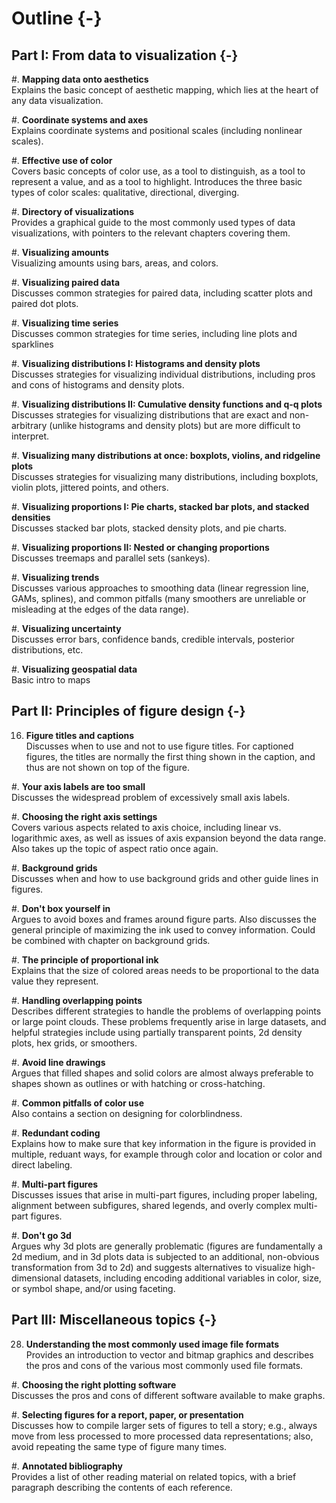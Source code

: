 # Outline {-}


## Part I: From data to visualization {-}

#. **Mapping data onto aesthetics**   
  Explains the basic concept of aesthetic mapping, which lies at the heart of any data visualization.

#. **Coordinate systems and axes**  
  Explains coordinate systems and positional scales (including nonlinear scales).
  
#. **Effective use of color**  
  Covers basic concepts of color use, as a tool to distinguish, as a tool to represent a value, and as a tool to highlight.  Introduces the three basic types of color scales: qualitative, directional, diverging.

#. **Directory of visualizations**  
  Provides a graphical guide to the most commonly used types of data visualizations, with pointers to the relevant chapters covering them.

#. **Visualizing amounts**  
  Visualizing amounts using bars, areas, and colors.

#. **Visualizing paired data**  
  Discusses common strategies for paired data, including scatter plots and paired dot plots.

#. **Visualizing time series**  
  Discusses common strategies for time series, including line plots and sparklines

#. **Visualizing distributions I: Histograms and density plots**  
  Discusses strategies for visualizing individual distributions, including pros and cons of histograms and density plots.

#. **Visualizing distributions II: Cumulative density functions and q-q plots**  
  Discusses strategies for visualizing distributions that are exact and non-arbitrary (unlike histograms and density plots) but are more difficult to interpret.

#. **Visualizing many distributions at once: boxplots, violins, and ridgeline plots**  
  Discusses strategies for visualizing many distributions, including boxplots, violin plots, jittered points, and others.

#. **Visualizing proportions I: Pie charts, stacked bar plots, and stacked densities**  
  Discusses stacked bar plots, stacked density plots, and pie charts.

#. **Visualizing proportions II: Nested or changing proportions**  
  Discusses treemaps and parallel sets (sankeys).

#. **Visualizing trends**  
  Discusses various approaches to smoothing data (linear regression line, GAMs, splines), and common pitfalls (many smoothers are unreliable or misleading at the edges of the data range).

#. **Visualizing uncertainty**  
  Discusses error bars, confidence bands, credible intervals, posterior distributions, etc.

#. **Visualizing geospatial data**  
  Basic intro to maps
  
## Part II: Principles of figure design {-}

16. **Figure titles and captions**  
  Discusses when to use and not to use figure titles. For captioned figures, the titles are normally the first thing shown in the caption, and thus are not shown on top of the figure. 

#. **Your axis labels are too small**  
  Discusses the widespread problem of excessively small axis labels.

#. **Choosing the right axis settings**  
  Covers various aspects related to axis choice, including linear vs. logarithmic axes, as well as issues of axis expansion beyond the data range. Also takes up the topic of aspect ratio once again.

#. **Background grids**  
  Discusses when and how to use background grids and other guide lines in figures.

#. **Don't box yourself in**  
  Argues to avoid boxes and frames around figure parts. Also discusses the general principle of maximizing the ink used to convey information. Could be combined with chapter on background grids.

#. **The principle of proportional ink**  
  Explains that the size of colored areas needs to be proportional to the data value they represent.

#. **Handling overlapping points**  
  Describes different strategies to handle the problems of overlapping points or large point clouds. These problems frequently arise in large datasets, and helpful strategies include using partially transparent points, 2d density plots, hex grids, or smoothers.
  
#. **Avoid line drawings**  
  Argues that filled shapes and solid colors are almost always preferable to shapes shown as outlines or with hatching or cross-hatching.

#. **Common pitfalls of color use**  
  Also contains a section on designing for colorblindness.

#. **Redundant coding**  
  Explains how to make sure that key information in the figure is provided in multiple, reduant ways, for example through color and location or color and direct labeling.

#. **Multi-part figures**  
  Discusses issues that arise in multi-part figures, including proper labeling, alignment between subfigures, shared legends, and overly complex multi-part figures. 
  
#. **Don't go 3d**  
  Argues why 3d plots are generally problematic (figures are fundamentally a 2d medium, and in 3d plots data is subjected to an additional, non-obvious transformation from 3d to 2d) and suggests alternatives to visualize high-dimensional datasets, including encoding additional variables in color, size, or symbol shape, and/or using faceting.


## Part III: Miscellaneous topics {-}

28. **Understanding the most commonly used image file formats**  
  Provides an introduction to vector and bitmap graphics and describes the pros and cons of the various most commonly used file formats.

#. **Choosing the right plotting software**  
  Discusses the pros and cons of different software available to make graphs.
  
#. **Selecting figures for a report, paper, or presentation**  
  Discusses how to compile larger sets of figures to tell a story; e.g., always move from less processed to more processed data representations; also, avoid repeating the same type of figure many times.
  
#. **Annotated bibliography**  
  Provides a list of other reading material on related topics, with a brief paragraph describing the contents of each reference.
  
  
